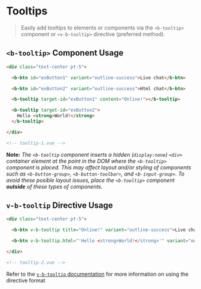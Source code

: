 # Tooltips

> Easily add tooltips to elements or components via the `<b-tooltip>` component or
`<v-b-tooltip>` directive (preferred method).


## `<b-tooltip>` Component Usage

```html
<div class="text-center pt-5">

  <b-btn id="exButton1" variant="outline-success">Live chat</b-btn>

  <b-btn id="exButton2" variant="outline-success">Html chat</b-btn>

  <b-tooltip target-id="exButton1" content="Online!"></b-tooltip>

  <b-tooltip target-id="exButton2">
    Hello <strong>World!</strong>
  </b-tooltip>

</div>

<!-- tooltip-1.vue -->
```

**Note:** _The `<b-tooltip` component inserts a hidden (`display:none`) `<div>` container
element at the point in the DOM where the `<b-tooltip>` component is placed.  This may 
affect layout and/or styling of components such as `<b-button-group>`, `<b-button-toolbar>`,
and `<b-input-group>`. To avoid these posible layout issues, place the `<b-tooltip>`
component **outside** of these types of components._


## `v-b-tooltip` Directive Usage

```html
<div class="text-center pt-5">

  <b-btn v-b-tooltip title="Online!" variant="outline-success">Live chat</b-btn>

  <b-btn v-b-tooltip.html="'Hello <strong>World!</strong>'" variant="outline-success">Html chat</b-btn>

</div>

<!-- tooltip-2.vue -->
```

Refer to the [`v-b-tooltip` documentation](/docs/directives/tooltip) for more information on
using the directive format
